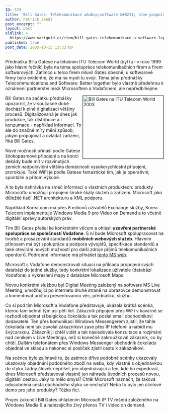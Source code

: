 ```yaml
---
ID: 579
title: 'Bill Gates: Telekomunikace a&nbsp;software &#8211; lépe pospolu'
author: Patrick Zandl
post_excerpt: ""
layout: post
oldlink: >
  https://www.marigold.cz/item/bill-gates-telekomunikace-a-software-lepe-pospolu
published: true
post_date: 2003-10-13 13:33:00
---
```

<p>
Přednáška Billa Gatese na letošním ITU Telecom World (byl tu i v roce 1999 jako hlavní řečník) byla na téma spolupráce telekomunikačních firem a firem softwarových. Zatímco u telco firem mluvil Gates obecně, u softwarové firmy bylo evidentní, že má na mysli tu svoji. Téma jeho přednášky Telecommunications and Software: Better together bylo vlastně předehrou k oznámení partnerství mezi Microsoftem a Vodafonem, ale nepředbíhejme. </p>

<p>
<IMG height=200 alt="Bill Gates na ITU Telecom World 2003" src="/wp-content/uploads/billgates.jpg" width=256 align=right border=1>Bill Gates na začátku přednášky upozornil, že v současné době dochází k plné digitalizaci většiny procesů. Digitalizovaná je dnes jak produkce, tak distribuce a i konzumace - například informací. To ale do značné míry mění způsob, jakým propojovat a ovládat zařízení, říká Bill Gates. </p>

<p>
Nové možnosti přináší podle Gatese širokopásmové připojení a na konci dekády bude mít v rozvinutých zemích nadpoloviční většina domácností vysokorychlostní připojení, prorokuje. Také WiFi je podle Gatese fantastické tím, jak je operativní, spontální a přitom výkoné. </p>

<p>
A to byla nahrávka na smeč informací o vlastních produktech: produkty Microsoftu umožňují propojení široké škály služeb a zařízení. Microsoft jako důležité tlačí .NET architekturu a XML podporu. </p>

<p>
Například Korea.com má přes 8 milionů uživatelů Exchange služby, Korea Telecom implementuje Windows Media 9 pro Video on Demand a to včetně digitální správy autorských práv. </p>

<p>
Tím Bill Gates přešel ke konkrétním věcem a ohlásil <STRONG>uzavření partnerské spolupráce se společností Vodafone</STRONG>. S ní bude Microsoft spolupracovat na tvorbě a prosazování standardů <STRONG>mobilních webových služeb</STRONG>. Hlavním přínosem má být spolupráce a podpora vývojářů, specifikace standardů a také otevírání nových možností pro další zdroje příjmů telekomunikačních operátorů. Podrobné informace má přinášet <A href="http://www.microsoft.com/serviceproviders/mobilewebservices/" target=_blank>tento MS web</A>.</p>

<p>
Microsoft s Vodafone demonstrovali situaci na příkladu propojení svých databází do jedné služby, tedy konkrétní lokalizace uživatele (databází Vodafone) a vykreslení mapy z databáze Microsoft Maps. </p>

<p>
Novou konkrétní službou byl Digital Meeting založený na software MS Live Meeting, umožňující po internetu druhé straně na obrazovce demonstrovat a komentovat určitou presentovanou věc, přednášku, službu. </p>

<p>
Co si pod tím Microsoft a Vodafone představuje, ukázala krátká scénka, kterou tam sehrál tým asi pěti lidí. Zákazník připojení přes WiFi v kavárně se rozhodl objednat si belgickou čokoládu a tak poslal email obchodníkovi dodavatele. Ten přes komunikaci Windows Messengerem zjistil, že tahle čokoláda není tak zavolal zákazníkovi zase přes IP telefonii a nabídl mu švýcarskou. Zákazník ji chtěl vidět a tak následovala konzultace a rozjímání nad ceníkem v Live Meetingu, než si konečně zakroužkoval zákazník, co by chtěl. Dalším telefonátem přes Windows Messenger obchodník čokoládu objednal ve skladu a nakonec si poslíček zjistil cestu k zákazníkovi. </p>

<p>
Na scénce bylo zajímavé to, že zatímco dříve podobné scénky ukazovaly ukazovaly objednání podobného zboží na webu, kdy vlastně s objednávkou do styku žádný člověk nepřišel, jen objednávající a ten, kdo ho expedoval, dnes Microsoft představoval vlastně jen náhradu ůvodních procesů novou, digitální cestou. Jaký to mělo smysl? Chtěl Microsoft naznačit, že taková odosobněná cesta obchodního styku se nechytá? Nebo to bylo jen účelové demo pro jeho produkty? Těžko říci. </p>

<p>
Projev zakončil Bill Gates ohlášením Microsoft IP TV řešení založeného na Windows Media 9 a nabízejícího živý přenos TV i video on demand.</p>

